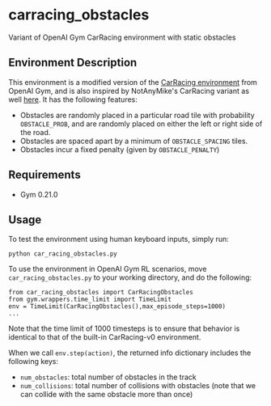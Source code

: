 # carracing_obstacles
Variant of OpenAI Gym CarRacing environment with static obstacles

## Environment Description

This environment is a modified version of the [CarRacing environment](https://www.gymlibrary.dev/environments/box2d/car_racing/) from OpenAI Gym, and is also inspired by NotAnyMike's CarRacing variant as well [here](https://github.com/NotAnyMike/gym). It has the following features:
- Obstacles are randomly placed in a particular road tile with probability `OBSTACLE_PROB`, and are randomly placed on either the left or right side of the road.
- Obstacles are spaced apart by a minimum of `OBSTACLE_SPACING` tiles.
- Obstacles incur a fixed penalty (given by `OBSTACLE_PENALTY`)


## Requirements
- Gym 0.21.0

## Usage
To test the environment using human keyboard inputs, simply run:
```
python car_racing_obstacles.py
```

To use the environment in OpenAI Gym RL scenarios, move `car_racing_obstacles.py` to your working directory,
and do the following:

```
from car_racing_obstacles import CarRacingObstacles
from gym.wrappers.time_limit import TimeLimit
env = TimeLimit(CarRacingObstacles(),max_episode_steps=1000)
...
```

Note that the time limit of 1000 timesteps is to ensure that behavior is identical to that of the
built-in CarRacing-v0 environment.


When we call `env.step(action)`, the returned info dictionary includes the following keys:
- `num_obstacles`: total number of obstacles in the track
- `num_collisions`: total number of collisions with obstacles (note that we can collide with the same obstacle more than once)

